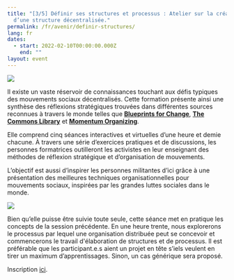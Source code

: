 ```yaml
---
title: "[3/5] Définir ses structures et processus : Atelier sur la création
  d’une structure décentralisée."
permalink: /fr/avenir/definir-structures/
lang: fr
dates:
  - start: 2022-02-10T00:00:00.000Z
    end: ""
layout: event
---
```

![](/media/1.png)

Il existe un vaste réservoir de connaissances touchant aux défis typiques des mouvements sociaux décentralisés. Cette formation présente ainsi une synthèse des réflexions stratégiques trouvées dans différentes sources reconnues à travers le monde telles que **[Blueprints for Change](https://blueprintsfc.org/)**, **[The Commons Library](https://commonslibrary.org/)** et **[Momentum Organizing](https://www.momentumcommunity.org/)**. 

Elle comprend cinq séances interactives et virtuelles d’une heure et demie chacune. À travers une série d’exercices pratiques et de discussions, les personnes formatrices outilleront les activistes en leur enseignant des méthodes de réflexion stratégique et d’organisation de mouvements. 

L’objectif est aussi d’inspirer les personnes militantes d’ici grâce à une présentation des meilleures techniques organisationnelles pour mouvements sociaux, inspirées par les grandes luttes sociales dans le monde.

![](/media/4.png)

Bien qu’elle puisse être suivie toute seule, cette séance met en pratique les concepts de la session précédente. En une heure trente, nous explorerons le processus par lequel une organisation distribuée peut se concevoir et commencerons le travail d'élaboration de structures et de processus. Il est préférable que les participant.e.s aient un projet en tête s’iels veulent en tirer un maximum d’apprentissages. Sinon, un cas générique sera proposé.

Inscription [ici](https://us02web.zoom.us/meeting/register/tZUudOmhrjwuHNUixdbLeZmxWqjuAer3XVqZ).